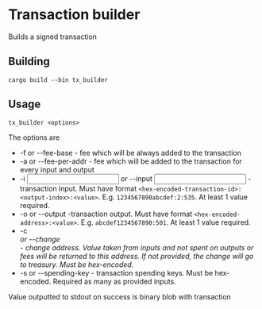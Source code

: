 # Transaction builder

Builds a signed transaction

## Building

```
cargo build --bin tx_builder
```

## Usage

```
tx_builder <options>
```

The options are

- -f <value> or --fee-base <value> - fee which will be always added to the transaction
- -a <value> or --fee-per-addr <value> - fee which will be added to the transaction for every
input and output
- -i <input> or --input <input> - transaction input. Must have format
`<hex-encoded-transaction-id>:<output-index>:<value>`. E.g. `1234567890abcdef:2:535`.
At least 1 value required.
- -o <output> or --output <output> -transaction output. Must have format
`<hex-encoded-address>:<value>`. E.g. `abcdef1234567890:501`. At least 1 value required.
- -c <address> or --change <address> - change address. Value taken from inputs and not spent on
outputs or fees will be returned to this address. If not provided, the change will go to treasury.
Must be hex-encoded.
- -s <key> or --spending-key <key> - transaction spending keys. Must be hex-encoded.
Required as many as provided inputs.

Value outputted to stdout on success is binary blob with transaction
